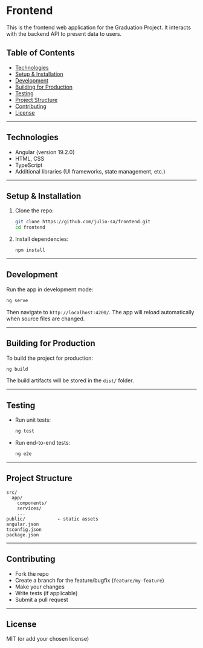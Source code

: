 # Frontend

This is the frontend web application for the Graduation Project. It interacts with the backend API to present data to users.

## Table of Contents

- [Technologies](#technologies)  
- [Setup & Installation](#setup--installation)  
- [Development](#development)  
- [Building for Production](#building-for-production)  
- [Testing](#testing)  
- [Project Structure](#project-structure)  
- [Contributing](#contributing)  
- [License](#license)

---

## Technologies

- Angular (version 19.2.0)  
- HTML, CSS  
- TypeScript  
- Additional libraries (UI frameworks, state management, etc.)

---

## Setup & Installation

1. Clone the repo:  
   ```bash
   git clone https://github.com/julio-sa/frontend.git
   cd frontend
   ```

2. Install dependencies:  
   ```bash
   npm install
   ```

---

## Development

Run the app in development mode:

```bash
ng serve
```

Then navigate to `http://localhost:4200/`. The app will reload automatically when source files are changed.

---

## Building for Production

To build the project for production:

```bash
ng build
```

The build artifacts will be stored in the `dist/` folder.

---

## Testing

- Run unit tests:

  ```bash
  ng test
  ```

- Run end-to-end tests:

  ```bash
  ng e2e
  ```

---

## Project Structure

```
src/
  app/
    components/
    services/
    ...  
public/            ← static assets  
angular.json  
tsconfig.json  
package.json  
```

---

## Contributing

- Fork the repo  
- Create a branch for the feature/bugfix (`feature/my-feature`)  
- Make your changes  
- Write tests (if applicable)  
- Submit a pull request

---

## License

MIT (or add your chosen license)
